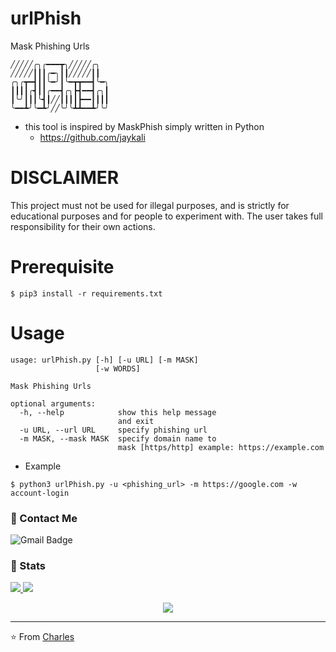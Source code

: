 # urlPhish
Mask Phishing Urls
```
╱╱╱╱╱╭╮╭━━━┳╮╱╱╱╱╱╭╮
╱╱╱╱╱┃┃┃╭━╮┃┃╱╱╱╱╱┃┃
╭╮╭┳━┫┃┃╰━╯┃╰━┳┳━━┫╰━╮
┃┃┃┃╭┫┃┃╭━━┫╭╮┣┫━━┫╭╮┃
┃╰╯┃┃┃╰┫┃╱╱┃┃┃┃┣━━┃┃┃┃
╰━━┻╯╰━┻╯╱╱╰╯╰┻┻━━┻╯╰╯
```
* this tool is inspired by MaskPhish simply written in Python
   - https://github.com/jaykali

# DISCLAIMER 
This project must not be used for illegal purposes, and is strictly for educational purposes and for people to experiment with. The user takes full responsibility for their own actions.

# Prerequisite
```
$ pip3 install -r requirements.txt
```

# Usage
```
usage: urlPhish.py [-h] [-u URL] [-m MASK]
                   [-w WORDS]

Mask Phishing Urls

optional arguments:
  -h, --help            show this help message
                        and exit
  -u URL, --url URL     specify phishing url
  -m MASK, --mask MASK  specify domain name to
                        mask [https/http] example: https://example.com

```

* Example
```
$ python3 urlPhish.py -u <phishing_url> -m https://google.com -w account-login
```

### 💬 Contact Me 

![Gmail Badge](https://img.shields.io/badge/-doobthegoober@gmail.com-c14438?style=flat-square&logo=Gmail&logoColor=white)

### 🚦 Stats

<a href="https://github.com/CharlesTheGreat77">
  <img src="https://github-readme-stats.vercel.app/api?username=CharlesTheGreat77&show_icons=true&hide=commits" />
</a>
<a href="https://github.com/CharlesTheGreat77">
  <img src="https://github-readme-stats.vercel.app/api/top-langs/?username=CharlesTheGreat77&layout=compact" />
</a>

<p align="center"> 
  <img src="https://profile-counter.glitch.me/CharlesTheGreat77/count.svg" />
</p>

---
⭐️ From [Charles](https://github.com/CharlesTheGreat77)

